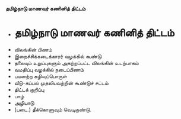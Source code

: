 **தமிழ்நாடு மாணவர் கணினித் திட்டம்**
- # தமிழ்நாடு மாணவர் கணினித் திட்டம்
- விலங்கின் பிணம்
- இறைச்சிக்கடைக்காரர் வழக்கில் கூண்டு
- தலையும் உறுப்புகளும் அகற்றப்பட்ட விலங்கின் உடற்பாகம்
- வமதிப்பு வழக்கில் நடைப்பிணம்
- பயனற்ற கழிவுப்பொருள்
- வீடு-கப்பல் முதலியவற்றின் கூண்டுச் சட்டம்
- திட்டக் குறிப்பு
- பாழ்
- அழிபாடு
- (படை.) தீக்கொளுவும் வெடிகுண்டு.

